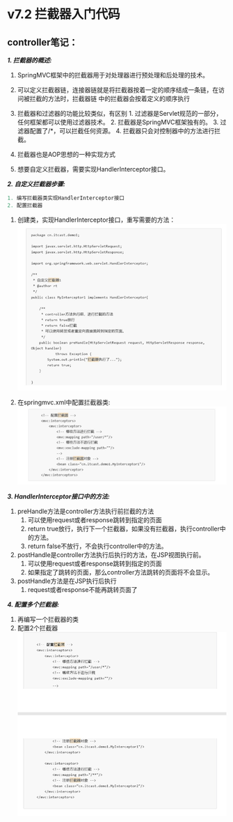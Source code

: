 # v7.2 拦截器入门代码

## controller笔记：

***1. 拦截器的概述:***

1. SpringMVC框架中的拦截器用于对处理器进行预处理和后处理的技术。 
2. 可以定义拦截器链，连接器链就是将拦截器按着一定的顺序结成一条链，在访问被拦截的方法时，拦截器链 中的拦截器会按着定义的顺序执行
3. 拦截器和过滤器的功能比较类似，有区别
       1. 过滤器是Servlet规范的一部分，任何框架都可以使用过滤器技术。 
       2. 拦截器是SpringMVC框架独有的。 
       3. 过滤器配置了/*，可以拦截任何资源。 
       4. 拦截器只会对控制器中的方法进行拦截。 
       
4.  拦截器也是AOP思想的一种实现方式 
5. 想要自定义拦截器，需要实现HandlerInterceptor接口。 


***2. 自定义拦截器步骤:***

```java
1. 编写拦截器类实现HandlerInterceptor接口
2. 配置拦截器
```



1. 创建类，实现HandlerInterceptor接口，重写需要的方法：
![](img/21.jpg)

2. 在springmvc.xml中配置拦截器类:
![](img/22.jpg)

***3. HandlerInterceptor接口中的方法:***

1. preHandle方法是controller方法执行前拦截的方法 
    1. 可以使用request或者response跳转到指定的页面
    2. return true放行，执行下一个拦截器，如果没有拦截器，执行controller中的方法。 
    3. return false不放行，不会执行controller中的方法。
 2. postHandle是controller方法执行后执行的方法，在JSP视图执行前。 
    1. 可以使用request或者response跳转到指定的页面 
    2. 如果指定了跳转的页面，那么controller方法跳转的页面将不会显示。 
3. postHandle方法是在JSP执行后执行 
    1. request或者response不能再跳转页面了
    
    
***4. 配置多个拦截器:***

1. 再编写一个拦截器的类 
2. 配置2个拦截器
![](img/23.jpg)